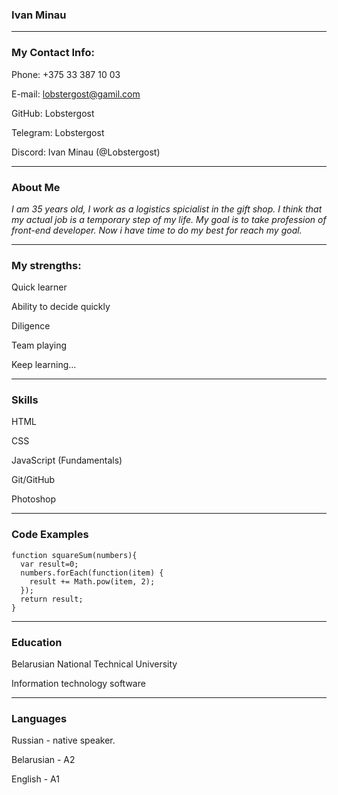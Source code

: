 ### __Ivan Minau__

----
### __My Contact Info:__

Phone: +375 33 387 10 03

E-mail: lobstergost@gamil.com

GitHub: Lobstergost

Telegram: Lobstergost

Discord: Ivan Minau (@Lobstergost)

----
### __About Me__


_I am 35 years old, I work as a logistics spicialist in the gift shop. I think that my actual job is a temporary step of my life. My goal is to take profession of front-end developer. Now i have time to do my best for reach my goal._

----
### __My strengths:__

Quick learner

Ability to decide quickly

Diligence

Team playing

Keep learning…

----
### __Skills__

HTML

CSS

JavaScript (Fundamentals)

Git/GitHub

Photoshop

----
### __Code Examples__

```
function squareSum(numbers){
  var result=0;
  numbers.forEach(function(item) {
    result += Math.pow(item, 2);
  });
  return result;
}
```
 
----
### __Education__

Belarusian National Technical University

Information technology software

----
### __Languages__

Russian - native speaker.

Belarusian - A2

English - A1
